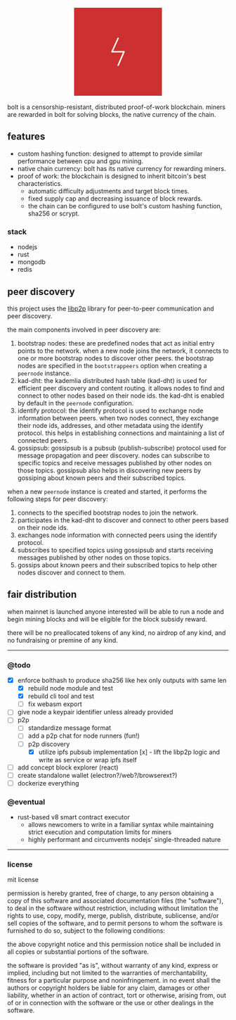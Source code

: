 <p align="center">
  <img src="assets/logo-red-bg.svg" height="200">
</p>

bolt is a censorship-resistant, distributed proof-of-work blockchain. miners
are rewarded in bolt for solving blocks, the native currency of the chain.

## features
- custom hashing function: designed to attempt to provide similar performance between cpu and gpu mining.
- native chain currency: bolt has its native currency for rewarding miners.
- proof of work: the blockchain is designed to inherit bitcoin's best characteristics.
  - automatic difficulty adjustments and target block times.
  - fixed supply cap and decreasing issuance of block rewards.
  - the chain can be configured to use bolt's custom hashing function, sha256 or scrypt.

### stack
- nodejs
- rust
- mongodb
- redis

## peer discovery

this project uses the [libp2p](https://libp2p.io/) library for peer-to-peer 
communication and peer discovery.

the main components involved in peer discovery are:

1. bootstrap nodes: these are predefined nodes that act as initial entry points to the network. when a new node joins the network, it connects to one or more bootstrap nodes to discover other peers. the bootstrap nodes are specified in the `bootstrappeers` option when creating a `peernode` instance.
1. kad-dht: the kademlia distributed hash table (kad-dht) is used for efficient peer discovery and content routing. it allows nodes to find and connect to other nodes based on their node ids. the kad-dht is enabled by default in the `peernode` configuration.
1. identify protocol: the identify protocol is used to exchange node information between peers. when two nodes connect, they exchange their node ids, addresses, and other metadata using the identify protocol. this helps in establishing connections and maintaining a list of connected peers.
1. gossipsub: gossipsub is a pubsub (publish-subscribe) protocol used for message propagation and peer discovery. nodes can subscribe to specific topics and receive messages published by other nodes on those topics. gossipsub also helps in discovering new peers by gossiping about known peers and their subscribed topics.

when a new `peernode` instance is created and started, it performs the following steps for peer discovery:

1. connects to the specified bootstrap nodes to join the network.
1. participates in the kad-dht to discover and connect to other peers based on their node ids.
1. exchanges node information with connected peers using the identify protocol.
1. subscribes to specified topics using gossipsub and starts receiving messages published by other nodes on those topics.
1. gossips about known peers and their subscribed topics to help other nodes discover and connect to them.


## fair distribution
when mainnet is launched anyone interested will be able to run a node and 
begin mining blocks and will be eligible for the block subsidy reward.

there will be no preallocated tokens of any kind, no airdrop of any kind,
and no fundraising or premine of any kind.

---

### @todo
- [x] enforce bolthash to produce sha256 like hex only outputs with same len
  - [x] rebuild node module and test
  - [x] rebuild cli tool and test
  - [ ] fix webasm export
- [ ] give node a keypair identifier unless already provided
- [ ] p2p
  - [ ] standardize message format
  - [ ] add a p2p chat for node runners (fun!)
  - [ ] p2p discovery
    - [x] utilize ipfs pubsub implementation
      [x] - lift the libp2p logic and write as service or wrap ipfs itself
- [ ] add concept block explorer (react)
- [ ] create standalone wallet (electron?/web?/browserext?)
- [ ] dockerize everything

### @eventual
- rust-based v8 smart contract executor
  - allows newcomers to write in a familiar syntax while maintaining strict execution and computation limits for miners
  - highly performant and circumvents nodejs' single-threaded nature

---

### license

mit license

permission is hereby granted, free of charge, to any person obtaining a copy
of this software and associated documentation files (the "software"), to deal
in the software without restriction, including without limitation the rights
to use, copy, modify, merge, publish, distribute, sublicense, and/or sell
copies of the software, and to permit persons to whom the software is
furnished to do so, subject to the following conditions:

the above copyright notice and this permission notice shall be included in all
copies or substantial portions of the software.

the software is provided "as is", without warranty of any kind, express or
implied, including but not limited to the warranties of merchantability,
fitness for a particular purpose and noninfringement. in no event shall the
authors or copyright holders be liable for any claim, damages or other
liability, whether in an action of contract, tort or otherwise, arising from,
out of or in connection with the software or the use or other dealings in the
software.

